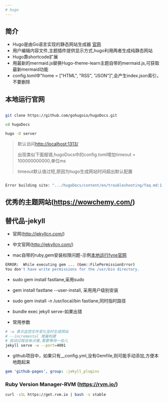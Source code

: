 ```yaml
---
# hugo
---
```


## 简介

* Hugo是由Go语言实现的静态网站生成器 [官网](https://gohugo.io)
* 用户编辑内容文件,主题插件提供显示方式,hugo利用两者生成纯静态网站
* Hugo靠shortcode扩展
* 用最新的mermaid.js替换Hugo-theme-learn主题自带的mermaid.js,可获取最新mermaid功能
* config.toml中"home = ["HTML", "RSS", "JSON"]",会产生index.json索引，不要删除

## 本地运行官网

```sh

git clone https://github.com/gohugoio/hugoDocs.git

cd hugoDocs

hugo -D server

```

> 默认访问<http://localhost:1313/>
>
> 出现类似下面报错,hugoDocs中的config.toml增加timeout = 100000000000,单位ms
>
> timeout默认值过短,原因为hugo生成网站时间超出默认配置

```sh

Error building site: ".../hugoDocs/content/en/troubleshooting/faq.md:1:1": timed out initializing value. You may have a circular loop in a shortcode, or your site may have resources that take longer to build than the `timeout` limit in your Hugo config file.

```

## 优秀的主题网站(<https://wowchemy.com/>)

## 替代品-jekyll

* 官网(<http://jekyllcn.com/>)

* 中文官网(<http://jekyllcn.com/>)

* mac自带的ruby,gem安装权限问题-示例[本地运行fyne官网](https://segmentfault.com/a/1190000023872147)

```bash
ERROR:  While executing gem ... (Gem::FilePermissionError)
You don't have write permissions for the /usr/bin directory.
```

* sudo gem install fastlane,采用sudo
* gem install fastlane --user-install, 采用用户级别安装
* sudo gem install -n /usr/local/bin fastlane,同时指时路径
* bundle exec jekyll serve-如果出错

* 常用参数

```bash
# -w 表示监控文件变化及时生成网站
# --incremental 增量构建
# 启动过程会有点慢,需要等待一会儿
jekyll serve -w --port=4001 
```

* github项目中，如果只有__config.yml,没有Gemfile,则可能手动添加,方便本地跑起来

```yml
gem 'github-pages', group: :jekyll_plugins
```

### Ruby Version Manager-RVM (<https://rvm.io/>)

```bash
curl -sSL https://get.rvm.io | bash -s stable
```
